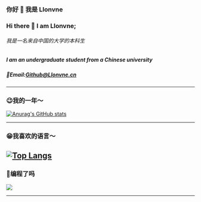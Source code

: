 ### 你好 👋 我是 Llonvne

### Hi there 👋 I am Llonvne;

###### 我是一名来自中国的大学的本科生

##### I am an undergraduate student from a Chinese university

##### 📧Email:Github@Llonvne.cn

---

### 😉我的一年～

[![Anurag's GitHub stats](https://github-readme-stats.vercel.app/api?username=Llonvne&show_icons=true)](https://github.com/anuraghazra/github-readme-stats)

---

### 😁我喜欢的语言～

[![Top Langs](https://github-readme-stats.vercel.app/api/top-langs/?username=Llonvne&hide=HTML,css,javascript&layout=compact&show_icons=true)](https://github.com/anuraghazra/github-readme-stats)
---

### 🤠编程了吗
<a href="https://wakatime.com"><img src="https://wakatime.com/share/@04e86d0b-03a0-46cb-9f15-ffd9aae14342/19c4203c-ee4e-4c8a-9414-3b1dc354a497.png" /></a>

---


<!--
**Llonvne/Llonvne** is a ✨ _special_ ✨ repository because its `README.md` (this file) appears on your GitHub profile.

Here are some ideas to get you started:

- 🔭 I’m currently working on ...
- 🌱 I’m currently learning ...
- 👯 I’m looking to collaborate on ...
- 🤔 I’m looking for help with ...
- 💬 Ask me about ...
- 📫 How to reach me: ...
- 😄 Pronouns: ...
- ⚡ Fun fact: ...
-->
